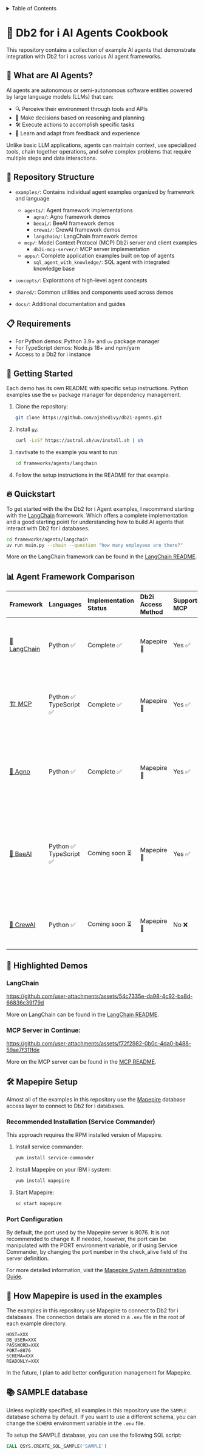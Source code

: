 <details>
   <summary>Table of Contents</summary>
   
- [🤖 Db2 for i AI Agents Cookbook](#-db2-for-i-ai-agents-cookbook)
  - [🧠 What are AI Agents?](#-what-are-ai-agents)
  - [📂 Repository Structure](#-repository-structure)
  - [📋 Requirements](#-requirements)
  - [🚀 Getting Started](#-getting-started)
  - [🔥 Quickstart](#-quickstart)
  - [📊 Agent Framework Comparison](#-agent-framework-comparison)
  - [🌟 Highlighted Demos](#-highlighted-demos)
    - [LangChain](#langchain)
    - [MCP Server in Continue:](#mcp-server-in-continue)
  - [🛠️ Mapepire Setup](#️-mapepire-setup)
    - [Recommended Installation (Service Commander)](#recommended-installation-service-commander)
    - [Port Configuration](#port-configuration)
  - [🤔 How Mapepire is used in the examples](#-how-mapepire-is-used-in-the-examples)
  - [📚 SAMPLE database](#-sample-database)
</details>


# 🤖 Db2 for i AI Agents Cookbook

This repository contains a collection of example AI agents that demonstrate integration with Db2 for i across various AI agent frameworks.

## 🧠 What are AI Agents?

AI agents are autonomous or semi-autonomous software entities powered by large language models (LLMs) that can:

- 🔍 Perceive their environment through tools and APIs
- 🤔 Make decisions based on reasoning and planning
- 🛠️ Execute actions to accomplish specific tasks
- 🔄 Learn and adapt from feedback and experience

Unlike basic LLM applications, agents can maintain context, use specialized tools, chain together operations, and solve complex problems that require multiple steps and data interactions.

## 📂 Repository Structure

- `examples/`: Contains individual agent examples organized by framework and language
  - `agents/`: Agent framework implementations
    - `agno/`: Agno framework demos 
    - `beeai/`: BeeAI framework demos 
    - `crewai/`: CrewAI framework demos
    - `langchain/`: LangChain framework demos
  - `mcp/`: Model Context Protocol (MCP) Db2i server and client examples
    - `db2i-mcp-server/`: MCP server implementation
  - `apps/`: Complete application examples built on top of agents
    - `sql_agent_with_knowledge/`: SQL agent with integrated knowledge base
    
- `concepts/`: Explorations of high-level agent concepts
  
- `shared/`: Common utilities and components used across demos

- `docs/`: Additional documentation and guides

## 📋 Requirements

- For Python demos: Python 3.9+ and `uv` package manager
- For TypeScript demos: Node.js 18+ and npm/yarn
- Access to a Db2 for i instance

## 🚀 Getting Started

Each demo has its own README with specific setup instructions. Python examples use the `uv` package manager for dependency management.

1. Clone the repository:
   ```bash
   git clone https://github.com/ajshedivy/db2i-agents.git
   ```
2. Install [`uv`](https://docs.astral.sh/uv/getting-started/installation/#__tabbed_1_1):
   ```bash
   curl -LsSf https://astral.sh/uv/install.sh | sh
   ```
3. navtivate to the example you want to run:
   ```bash
   cd frameworks/agents/langchain
   ```
4. Follow the setup instructions in the README for that example.


## 🔥 Quickstart

To get started with the the Db2 for i Agent examples, I recommend starting with the [LangChain](frameworks/agents/langchain/) framework. Which offers a complete implementation and a good starting point for understanding how to build AI agents that interact with Db2 for i databases.

```bash
cd frameworks/agents/langchain
uv run main.py --chain --question "how many employees are there?"
```
More on the LangChain framework can be found in the [LangChain README](frameworks/agents/langchain/README.md#-running-the-example).

## 📊 Agent Framework Comparison

| Framework | Languages | Implementation Status | Db2i Access Method | Supports MCP | Description |
|:----------|:----------|:----------------------|:------------------|:-------------|:--------------|
| [🔗 LangChain](frameworks/agents/langchain/) | Python ✅ | Complete ✅ | Mapepire 🔌 | Yes ✅ | Popular framework for developing applications powered by LLMs  |
| [🏗️ MCP](frameworks/mcp/) | Python ✅<br>TypeScript ✅ | Complete ✅ | Mapepire 🔌 | Yes ✅ | An open protocol that standardizes how applications provide context to LLMs. |
| [🧩 Agno](frameworks/agents/agno/) | Python ✅ | Complete ✅  | Mapepire 🔌 | Yes ✅ | A lightweight library for building Agents with memory, knowledge, tools and reasoning. |
| [🐝 BeeAI](frameworks/agents/beeai/) | Python ✅<br>TypeScript ✅ | Coming soon ⏳| Mapepire 🔌 | Yes ✅ | An open-source ecosystem that empowers developers to discover, run, and compose AI agents from any framework. |
| [👥 CrewAI](frameworks/agents/crewai/) | Python ✅ | Coming soon ⏳ | Mapepire 🔌 | No ❌ | Fast and flexible Python Multi-Agent automation framework |

## 🌟 Highlighted Demos

### LangChain
https://github.com/user-attachments/assets/54c7335e-da98-4c92-ba8d-66836c39f79d

More on LangChain can be found in the [LangChain README](frameworks/agents/langchain/README.md#-running-the-example).

### MCP Server in Continue:
https://github.com/user-attachments/assets/f72f2982-0b0c-4da0-b488-59ae7f311fde

More on the MCP server can be found in the [MCP README](frameworks/mcp/README.md#-getting-started).

## 🛠️ Mapepire Setup

Almost all of the examples in this repository use the [Mapepire](https://mapepire-ibmi.github.io/) database access layer to connect to Db2 for i databases.

### Recommended Installation (Service Commander)

This approach requires the RPM installed version of Mapepire.

1. Install service commander:
   ```bash
   yum install service-commander
   ```

2. Install Mapepire on your IBM i system:
   ```bash
   yum install mapepire
   ```

3. Start Mapepire:
   ```bash
   sc start mapepire
   ```

### Port Configuration

By default, the port used by the Mapepire server is 8076. It is not recommended to change it. If needed, however, the port can be manipulated with the PORT environment variable, or if using Service Commander, by changing the port number in the check_alive field of the server definition.

For more detailed information, visit the [Mapepire System Administration Guide](https://mapepire-ibmi.github.io/guides/sysadmin/).

## 🤔 How Mapepire is used in the examples

The examples in this repository use Mapepire to connect to Db2 for i databases. The connection details are stored in a `.env` file in the root of each example directory.

```env
HOST=XXX
DB_USER=XXX
PASSWORD=XXX
PORT=8076
SCHEMA=XXX
READONLY=XXX
```

In the future, I plan to add better configuration management for Mapepire. 

## 📚 SAMPLE database

Unless explicitly specified, all examples in this repository use the `SAMPLE` database schema by default. If you want to use a different schema, you can change the `SCHEMA` environment variable in the `.env` file.

To setup the SAMPLE database, you can use the following SQL script:

```sql
CALL QSYS.CREATE_SQL_SAMPLE('SAMPLE')
```

